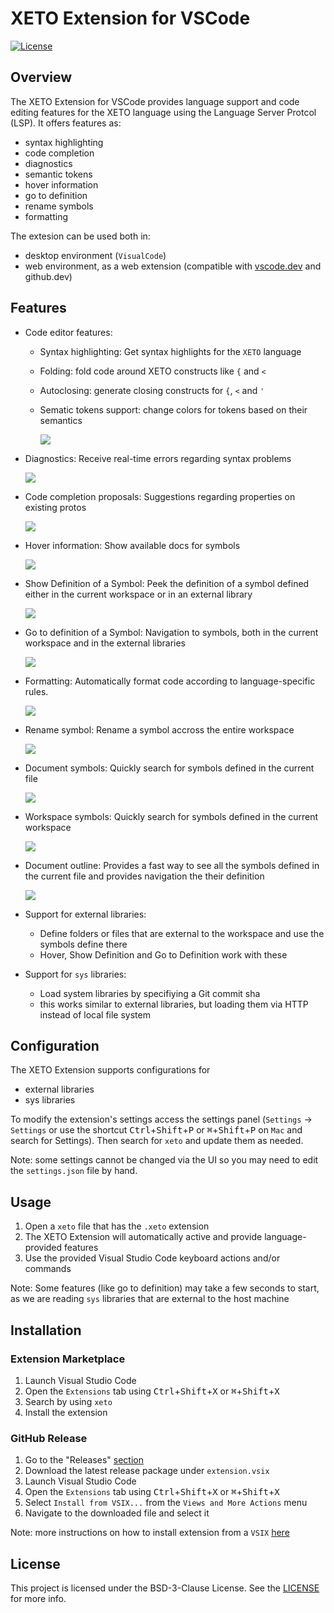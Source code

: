 # XETO Extension for VSCode

[![License](https://img.shields.io/badge/license-bsd--3--clause-brightgreen)](https://opensource.org/license/bsd-3-clause/)

## Overview

The XETO Extension for VSCode provides language support and code editing features for the XETO language using the Language Server Protcol (LSP). It offers features as:

- syntax highlighting
- code completion
- diagnostics
- semantic tokens
- hover information
- go to definition
- rename symbols
- formatting

The extesion can be used both in:

- desktop environment (`VisualCode`)
- web environment, as a web extension (compatible with [vscode.dev](https://vscode.dev) and github.dev)

## Features

- Code editor features:

  - Syntax highlighting: Get syntax highlights for the `XETO` language
  - Folding: fold code around XETO constructs like `{` and `<`
  - Autoclosing: generate closing constructs for `{`, `<` and `'`
  - Sematic tokens support: change colors for tokens based on their semantics

    ![](./docs/images/syntax.gif)

- Diagnostics: Receive real-time errors regarding syntax problems

  ![](./docs/images/diagnostics.gif)

- Code completion proposals: Suggestions regarding properties on existing protos

  ![](./docs/images/completion.gif)

- Hover information: Show available docs for symbols

  ![](./docs/images/hover.gif)

- Show Definition of a Symbol: Peek the definition of a symbol defined either in the current workspace or in an external library

  ![](./docs/images/peek.gif)

- Go to definition of a Symbol: Navigation to symbols, both in the current workspace and in the external libraries

  ![](./docs/images/goto-def.gif)

- Formatting: Automatically format code according to language-specific rules.

  ![](./docs/images/format.gif)

- Rename symbol: Rename a symbol accross the entire workspace

  ![](./docs/images/rename.gif)

- Document symbols: Quickly search for symbols defined in the current file

  ![](./docs/images/doc-symbols.gif)

- Workspace symbols: Quickly search for symbols defined in the current workspace

  ![](./docs/images/workspace-symbols.gif)

- Document outline: Provides a fast way to see all the symbols defined in the current file and provides navigation the their definition

  ![](./docs/images/doc-outline.gif)

- Support for external libraries:
  - Define folders or files that are external to the workspace and use the symbols define there
  - Hover, Show Definition and Go to Definition work with these
- Support for `sys` libraries:
  - Load system libraries by specifiying a Git commit sha
  - this works similar to external libraries, but loading them via HTTP instead of local file system

## Configuration

The XETO Extension supports configurations for

- external libraries
- sys libraries

To modify the extension's settings access the settings panel (`Settings` -> `Settings` or use the shortcut <kbd>Ctrl</kbd>+<kbd>Shift</kbd>+<kbd>P</kbd> or <kbd>⌘</kbd>+<kbd>Shift</kbd>+<kbd>P</kbd> on `Mac` and search for Settings). Then search for `xeto` and update them as needed.

Note: some settings cannot be changed via the UI so you may need to edit the `settings.json` file by hand.

## Usage

1. Open a `xeto` file that has the `.xeto` extension
2. The XETO Extension will automatically active and provide language-provided features
3. Use the provided Visual Studio Code keyboard actions and/or commands

Note: Some features (like go to definition) may take a few seconds to start, as we are reading `sys` libraries that are external to the host machine

## Installation

### Extension Marketplace

1. Launch Visual Studio Code
2. Open the `Extensions` tab using <kbd>Ctrl</kbd>+<kbd>Shift</kbd>+<kbd>X</kbd> or <kbd>⌘</kbd>+<kbd>Shift</kbd>+<kbd>X</kbd>
3. Search by using `xeto`
4. Install the extension

### GitHub Release

1. Go to the "Releases" [section](https://github.com/Novo-Int/xeto-vscode-extension/releases)
2. Download the latest release package under `extension.vsix`
3. Launch Visual Studio Code
4. Open the `Extensions` tab using <kbd>Ctrl</kbd>+<kbd>Shift</kbd>+<kbd>X</kbd> or <kbd>⌘</kbd>+<kbd>Shift</kbd>+<kbd>X</kbd>
5. Select `Install from VSIX...` from the `Views and More Actions` menu
6. Navigate to the downloaded file and select it

Note: more instructions on how to install extension from a `VSIX` [here](https://code.visualstudio.com/docs/editor/extension-marketplace#_install-from-a-vsix)

## License

This project is licensed under the BSD-3-Clause License. See the [LICENSE](https://opensource.org/license/bsd-3-clause/) for more info.
